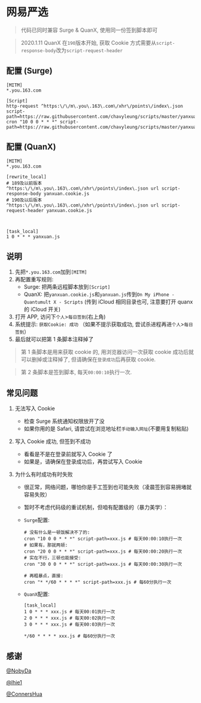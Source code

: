 # 网易严选

> 代码已同时兼容 Surge & QuanX, 使用同一份签到脚本即可

> 2020.1.11 QuanX 在`190`版本开始, 获取 Cookie 方式需要从`script-response-body`改为`script-request-header`

## 配置 (Surge)

```properties
[MITM]
*.you.163.com

[Script]
http-request ^https:\/\/m\.you\.163\.com\/xhr\/points\/index\.json script-path=https://raw.githubusercontent.com/chavyleung/scripts/master/yanxuan/yanxuan.cookie.js
cron "10 0 0 * * *" script-path=https://raw.githubusercontent.com/chavyleung/scripts/master/yanxuan/yanxuan.js
```

## 配置 (QuanX)

```properties
[MITM]
*.you.163.com

[rewrite_local]
# 189及以前版本
^https:\/\/m\.you\.163\.com\/xhr\/points\/index\.json url script-response-body yanxuan.cookie.js
# 190及以后版本
^https:\/\/m\.you\.163\.com\/xhr\/points\/index\.json url script-request-header yanxuan.cookie.js



[task_local]
1 0 * * * yanxuan.js
```

## 说明

1. 先把`*.you.163.com`加到`[MITM]`
2. 再配置重写规则:
   - Surge: 把两条远程脚本放到`[Script]`
   - QuanX: 把`yanxuan.cookie.js`和`yanxuan.js`传到`On My iPhone - Quantumult X - Scripts` (传到 iCloud 相同目录也可, 注意要打开 quanx 的 iCloud 开关)
3. 打开 APP, 访问下`个人`>`每日签到`(右上角)
4. 系统提示: `获取Cookie: 成功` （如果不提示获取成功, 尝试杀进程再进`个人`>`每日签到`）
5. 最后就可以把第 1 条脚本注释掉了

> 第 1 条脚本是用来获取 cookie 的, 用浏览器访问一次获取 cookie 成功后就可以删掉或注释掉了, 但请确保在`登录成功`后再获取 cookie.

> 第 2 条脚本是签到脚本, 每天`00:00:10`执行一次.

## 常见问题

1. 无法写入 Cookie

   - 检查 Surge 系统通知权限放开了没
   - 如果你用的是 Safari, 请尝试在浏览地址栏`手动输入网址`(不要用复制粘贴)

2. 写入 Cookie 成功, 但签到不成功

   - 看看是不是在登录前就写入 Cookie 了
   - 如果是，请确保在登录成功后，再尝试写入 Cookie

3. 为什么有时成功有时失败

   - 很正常，网络问题，哪怕你是手工签到也可能失败（凌晨签到容易拥堵就容易失败）
   - 暂时不考虑代码级的重试机制，但咱有配置级的（暴力美学）：

   - `Surge`配置:

     ```properties
     # 没有什么是一顿饭解决不了的:
     cron "10 0 0 * * *" script-path=xxx.js # 每天00:00:10执行一次
     # 如果有，那就两顿:
     cron "20 0 0 * * *" script-path=xxx.js # 每天00:00:20执行一次
     # 实在不行，三顿也能接受:
     cron "30 0 0 * * *" script-path=xxx.js # 每天00:00:30执行一次

     # 再粗暴点，直接:
     cron "* */60 * * * *" script-path=xxx.js # 每60分执行一次
     ```

   - `QuanX`配置:

     ```properties
     [task_local]
     1 0 * * * xxx.js # 每天00:01执行一次
     2 0 * * * xxx.js # 每天00:02执行一次
     3 0 * * * xxx.js # 每天00:03执行一次

     */60 * * * * xxx.js # 每60分执行一次
     ```

## 感谢

[@NobyDa](https://github.com/NobyDa)

[@lhie1](https://github.com/lhie1)

[@ConnersHua](https://github.com/ConnersHua)
